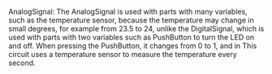 AnalogSignal:
The AnalogSignal is used with parts with many variables, such as the temperature sensor, because the temperature may change in small degrees, for example from 23.5 to 24, unlike the DigitalSignal, which is used with parts with two variables such as PushButton to turn the LED on and off. When pressing the PushButton, it changes from 0 to 1, and in This circuit uses a temperature sensor to measure the temperature every second.
